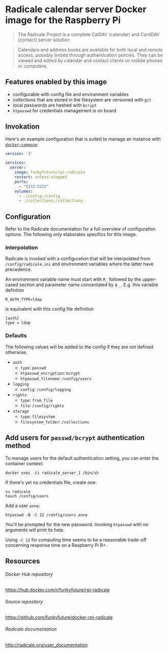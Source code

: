 # Radicale calendar server Docker image for the Raspberry Pi

> The Radicale Project is a complete CalDAV (calendar) and CardDAV (contact)
> server solution.

> Calendars and address books are available for both local and remote access,
> possibly limited through authentication policies. They can be viewed and
> edited by calendar and contact clients on mobile phones or computers.

## Features enabled by this image

- configurable with config file and environment variables
- collections that are stored in the filesystem are versioned with `git`
- local passwords are hashed with `bcrypt`
- `htpasswd` for credentials management is on board

## Invokation

Here's an example configuration that is suited to manage an instance with
[`docker-compose`](https://docs.docker.com/compose/):

```yaml
version: '2'

services:
  server:
    image: funkyfuture/rpi-radicale
    restart: unless-stopped
    ports:
      - "5232:5232"
    volumes:
      - ./config:/config
      - ./collections:/collections
```

## Configuration

Refer to the Radicale documentation for a full overview of configuration
options. The following only elaborates specifics for this image.

### Interpolation

Radicale is invoked with a configuration that will be interpolated from
`/config/radicale.ini` and environment variables where the latter have
precedence.

An environment variable name must start with `R_` followed by the upper-cased
section and parameter name concentated by a `_`. E.g. this variable defintion

    R_AUTH_TYPE=ldap

is equivalent with this config file definition

    [auth]
    type = ldap


### Defaults

The following values will be added to the config if they are not defined otherwise.

- `auth`
  - `type`: `passwd`
  - `htpasswd_encryption`: `bcrypt`
  - `htpasswd_filename`: `/config/users`
- `logging`
  - `config`: `/config/logging`
- `rights`
  - `type`: `from_file`
  - `file`: `/config/rights`
- `storage`
  - `type`: `filesystem`
  - `filesystem_folder`: `/collections`


## Add users for `passwd/bcrypt` authentication method

To manage users for the default authentication setting, you can enter the
container context:

    docker exec -ti radicale_server_1 /bin/sh

If there's yet no credentials file, create one:

    su radicale
    touch /config/users

Add a user `anna`:

    htpasswd -B -C 12 /config/users anna

You'll be prompted for the new password. Invoking `htpasswd` with no arguments
will print its help.

Using `-C 12` for computing time seems to be a reasonable trade-off concerning
response time on a Raspberry Pi B+.

## Resources

###### Docker Hub repository

https://hub.docker.com/r/funkyfuture/rpi-radicale

###### Source repository

https://github.com/funkyfuture/docker-rpi-radicale

###### Radicale documentation

http://radicale.org/user_documentation
